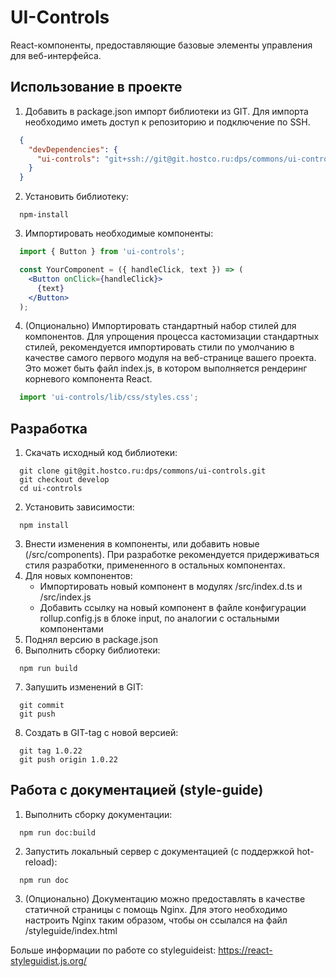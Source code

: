 # UI-Controls
React-компоненты, предоставляющие базовые элементы управления для веб-интерфейса.

## Использование в проекте

1. Добавить в package.json импорт библиотеки из GIT. Для импорта необходимо иметь доступ к репозиторию и подключение по SSH.
  ```json
    {
      "devDependencies": {
        "ui-controls": "git+ssh://git@git.hostco.ru:dps/commons/ui-controls#1.0.21",
      }
    }
  ```
2. Установить библиотеку:
  ```
    npm-install
  ```
3. Импортировать необходимые компоненты:
  ```jsx
    import { Button } from 'ui-controls';

    const YourComponent = ({ handleClick, text }) => (
      <Button onClick={handleClick}>
        {text}
      </Button>
    );
  ```
4. (Опционально) Импортировать стандартный набор стилей для компонентов. Для упрощения процесса кастомизации стандартных стилей, рекомендуется импортировать стили по умолчанию в качестве самого первого модуля на веб-странице вашего проекта. Это может быть файл index.js, в котором выполняется рендеринг корневого компонента React.
  ```jsx
    import 'ui-controls/lib/css/styles.css';
  ```

## Разработка

1. Скачать исходный код библиотеки:
  ```
    git clone git@git.hostco.ru:dps/commons/ui-controls.git
    git checkout develop
    cd ui-controls
  ```
2. Установить зависимости:
  ```
    npm install
  ```
3. Внести изменения в компоненты, или добавить новые (/src/components). При разработке рекомендуется придерживаться стиля разработки, примененного в остальных компонентах.
4. Для новых компонентов:
    - Импортировать новый компонент в модулях /src/index.d.ts и /src/index.js
    - Добавить ссылку на новый компонент в файле конфигурации rollup.config.js в блоке input, по аналогии с остальными компонентами
5. Поднял версию в package.json
6. Выполнить сборку библиотеки:
  ```
    npm run build
  ```
7. Запушить изменений в GIT:
  ```
    git commit
    git push
  ```
8. Создать в GIT-tag с новой версией:
  ```
    git tag 1.0.22
    git push origin 1.0.22
  ```

## Работа с документацией (style-guide)

1. Выполнить сборку документации:
  ```
    npm run doc:build
  ```
2. Запустить локальный сервер с документацией (с поддержкой hot-reload):
  ```
    npm run doc
  ```
3. (Опционально) Документацию можно предоставлять в качестве статичной страницы с помощь Nginx. Для этого необходимо настроить Nginx таким образом, чтобы он ссылался на файл /styleguide/index.html

Больше информации по работе со styleguideist: https://react-styleguidist.js.org/